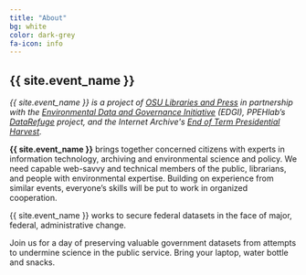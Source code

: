 ```yaml
---
title: "About"
bg: white
color: dark-grey
fa-icon: info
---
```


## {{ site.event_name }}

_{{ site.event_name }} is a project of [OSU Libraries and Press](http://library.oregonstate.edu/) in partnership with the [Environmental Data and Governance Initiative](https://envirodatagov.org/) (EDGI), PPEHlab’s  [DataRefuge](http://www.ppehlab.org/datarefuge) project, and the Internet Archive's [End of Term Presidential Harvest](http://eotarchive.cdlib.org/)._

**{{ site.event_name }}** brings together concerned citizens with experts in information technology, archiving and environmental science and policy. We need capable web-savvy and technical members of the public, librarians, and people with environmental expertise. Building on experience from similar events, everyone’s skills will be put to work in organized cooperation.

{{ site.event_name }} works to secure federal datasets in the face of major, federal, administrative change.

Join us for a day of preserving valuable government datasets from attempts to undermine science in the public service. Bring your laptop, water bottle and snacks.


